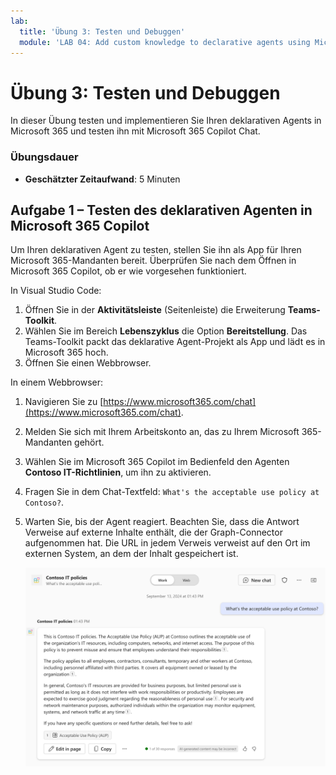```yaml
---
lab:
  title: 'Übung 3: Testen und Debuggen'
  module: 'LAB 04: Add custom knowledge to declarative agents using Microsoft Graph connectors and Visual Studio Code'
---
```


# Übung 3: Testen und Debuggen

In dieser Übung testen und implementieren Sie Ihren deklarativen Agents in Microsoft 365 und testen ihn mit Microsoft 365 Copilot Chat.

### Übungsdauer

- **Geschätzter Zeitaufwand**: 5 Minuten

## Aufgabe 1 – Testen des deklarativen Agenten in Microsoft 365 Copilot

Um Ihren deklarativen Agent zu testen, stellen Sie ihn als App für Ihren Microsoft 365-Mandanten bereit. Überprüfen Sie nach dem Öffnen in Microsoft 365 Copilot, ob er wie vorgesehen funktioniert.

In Visual Studio Code:

1. Öffnen Sie in der **Aktivitätsleiste** (Seitenleiste) die Erweiterung **Teams-Toolkit**.
1. Wählen Sie im Bereich **Lebenszyklus** die Option **Bereitstellung**. Das Teams-Toolkit packt das deklarative Agent-Projekt als App und lädt es in Microsoft 365 hoch.
1. Öffnen Sie einen Webbrowser.

In einem Webbrowser:

1. Navigieren Sie zu [https://www.microsoft365.com/chat](https://www.microsoft365.com/chat).
1. Melden Sie sich mit Ihrem Arbeitskonto an, das zu Ihrem Microsoft 365-Mandanten gehört.
1. Wählen Sie im Microsoft 365 Copilot im Bedienfeld den Agenten **Contoso IT-Richtlinien**, um ihn zu aktivieren.
1. Fragen Sie in dem Chat-Textfeld: `What's the acceptable use policy at Contoso?`.
1. Warten Sie, bis der Agent reagiert. Beachten Sie, dass die Antwort Verweise auf externe Inhalte enthält, die der Graph-Connector aufgenommen hat. Die URL in jedem Verweis verweist auf den Ort im externen System, an dem der Inhalt gespeichert ist.

    ![Screenshot des Microsoft 365 Copilot, der auf den Prompt einer Person reagiert.](../media/LAB_04/3-copilot-response.png)